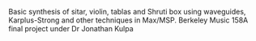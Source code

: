 Basic synthesis of sitar, violin, tablas and Shruti box using waveguides, Karplus-Strong and other techniques in Max/MSP. Berkeley Music 158A final project under Dr Jonathan Kulpa
